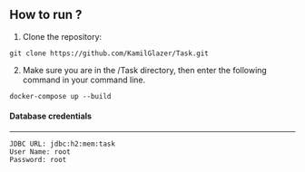 ## How to run ?

1. Clone the repository:
<pre><code>git clone https://github.com/KamilGlazer/Task.git
</code></pre>

2. Make sure you are in the /Task directory, then enter the following command in your command line.
<pre><code>docker-compose up --build
</code></pre>


#### Database credentials
<hr>

<pre><code>JDBC URL: jdbc:h2:mem:task
User Name: root
Password: root
</code></pre>

